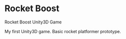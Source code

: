 # Rocket Boost
Rocket Boost Unity3D Game

My first Unity3D game. Basic rocket platformer prototype.

